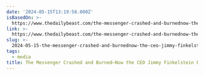 ```yaml
---
date: '2024-05-15T13:19:58.000Z'
isBasedOn: >-
  https://www.thedailybeast.com/the-messenger-crashed-and-burnednow-the-ceo-jimmy-finkelstein-back-at-it
link: >-
  https://www.thedailybeast.com/the-messenger-crashed-and-burnednow-the-ceo-jimmy-finkelstein-back-at-it
slug: >-
  2024-05-15-the-messenger-crashed-and-burnednow-the-ceo-jimmy-finkelstein-back-at-it
tags:
  - media
title: The Messenger Crashed and Burned—Now the CEO Jimmy Finkelstein Back at It
---
```

 

